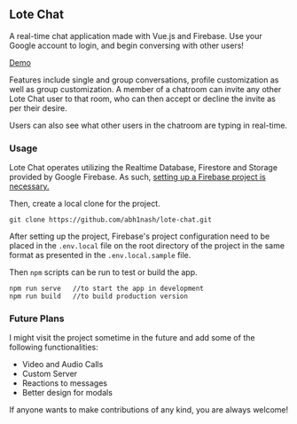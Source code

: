 ## Lote Chat

A real-time chat application made with Vue.js and Firebase. Use your Google account to login, and begin conversing with other users!

[Demo](http://lotechat.abhinash.net/)

Features include single and group conversations, profile customization as well as group customization. A member of a chatroom can invite any other Lote Chat user to that room, who can then accept or decline the invite as per their desire.

Users can also see what other users in the chatroom are typing in real-time.

### Usage

Lote Chat operates utilizing the Realtime Database, Firestore and Storage provided by Google Firebase. As such, [setting up a Firebase project is necessary.](https://firebase.google.com/docs/web/setup)

Then, create a local clone for the project.

    git clone https://github.com/abh1nash/lote-chat.git

After setting up the project, Firebase's project configuration need to be placed in the `.env.local` file on the root directory of the project in the same format as presented in the `.env.local.sample` file.

Then `npm` scripts can be run to test or build the app.

    npm run serve 	//to start the app in development
    npm run build 	//to build production version

### Future Plans

I might visit the project sometime in the future and add some of the following functionalities:

- Video and Audio Calls
- Custom Server
- Reactions to messages
- Better design for modals

If anyone wants to make contributions of any kind, you are always welcome!
